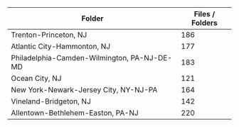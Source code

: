 | Folder                                      |   Files / Folders |
|---------------------------------------------|-------------------|
| Trenton-Princeton, NJ                       |               186 |
| Atlantic City-Hammonton, NJ                 |               177 |
| Philadelphia-Camden-Wilmington, PA-NJ-DE-MD |               183 |
| Ocean City, NJ                              |               121 |
| New York-Newark-Jersey City, NY-NJ-PA       |               164 |
| Vineland-Bridgeton, NJ                      |               142 |
| Allentown-Bethlehem-Easton, PA-NJ           |               220 |